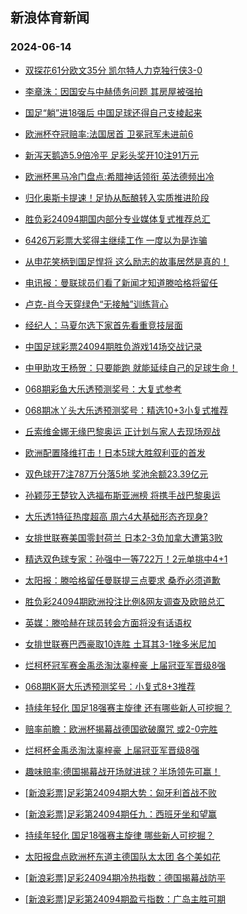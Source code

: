 ## 新浪体育新闻 
### 2024-06-14

+ [双探花61分欧文35分 凯尔特人力克独行侠3-0](https://sports.sina.com.cn/basketball/nba/2024-06-13/doc-inayqfsf6722363.shtml)

+ [李章洙：因国安与中赫债务问题 其房屋被强拍](https://sports.sina.com.cn/china/2024-06-13/doc-inaypzki6828367.shtml)

+ [国足“躺”进18强后 中国足球还得自己支棱起来](https://sports.sina.com.cn/china/2024-06-13/doc-inaypzki6838291.shtml)

+ [欧洲杯夺冠赔率:法国居首 卫冕冠军未进前6](https://sports.sina.com.cn/l/2024-06-13/doc-inaypvak2486237.shtml)

+ [新泻天鹅造5.9倍冷平 足彩头奖开10注91万元](https://sports.sina.com.cn/l/2024-06-13/doc-inaypvam6866210.shtml)

+ [欧洲杯黑马冷门盘点:希腊神话领衔 英法德频出冷](https://sports.sina.com.cn/l/2024-06-13/doc-inaypvam6875111.shtml)

+ [归化奥斯卡提速！足协从酝酿转入实质推进阶段](https://sports.sina.com.cn/china/2024-06-13/doc-inaypzki6813305.shtml)

+ [胜负彩24094期国内部分专业媒体复式推荐总汇](https://sports.sina.com.cn/l/2024-06-13/doc-inaypzki6804091.shtml)

+ [6426万彩票大奖得主继续工作 一度以为是诈骗](https://sports.sina.com.cn/l/2024-06-13/doc-inaypvak2476490.shtml)

+ [从申花笑柄到国足悍将 这么励志的故事居然是真的！](https://sports.sina.com.cn/china/2024-06-13/doc-inaypzkh2453309.shtml)

+ [电讯报：曼联球员们看了新闻才知道滕哈格将留任](https://sports.sina.com.cn/g/2024-06-13/doc-inaypeet7146225.shtml)

+ [卢克-肖今天穿绿色“无接触”训练背心](https://sports.sina.com.cn/g/2024-06-13/doc-inaypeet7145972.shtml)

+ [经纪人：马夏尔选下家首先看重竞技层面](https://sports.sina.com.cn/g/2024-06-13/doc-inaypees2764514.shtml)

+ [中国足球彩票24094期胜负游戏14场交战记录](https://sports.sina.com.cn/l/2024-06-13/doc-inaypzkh2399623.shtml)

+ [中甲助攻王杨贺：只要能跑 就能延续自己的足球生命！](https://sports.sina.com.cn/china/2024-06-13/doc-inayqmyc6666725.shtml)

+ [068期彩鱼大乐透预测奖号：大复式参考](https://sports.sina.com.cn/l/2024-06-13/doc-inayqfsn9470309.shtml)

+ [068期冰丫头大乐透预测奖号：精选10+3小复式推荐](https://sports.sina.com.cn/l/2024-06-13/doc-inayqfsf6743214.shtml)

+ [丘索维金娜无缘巴黎奥运 正计划与家人去现场观战](https://sports.sina.com.cn/others/ticao/2024-06-13/doc-inayqshh9316479.shtml)

+ [欧洲配置降维打击！日本5球大胜叙利亚的首发](https://sports.sina.com.cn/g/2024-06-13/doc-inaypees2760956.shtml)

+ [双色球开7注787万分落5地 奖池余额23.39亿元](https://sports.sina.com.cn/l/2024-06-13/doc-inayrawa9187010.shtml)

+ [孙颖莎王楚钦入选福布斯亚洲榜 将携手战巴黎奥运](https://sports.sina.com.cn/others/pingpang/2024-06-13/doc-inayqwpx6501136.shtml)

+ [大乐透1特征热度超高 周六4大基础形态齐现身?](https://sports.sina.com.cn/l/2024-06-13/doc-inayqsfz6587642.shtml)

+ [女排世联赛美国零封荷兰 日本2-3负加拿大遭第3败](https://sports.sina.com.cn/others/volleyball/2024-06-13/doc-inayrawa9170129.shtml)

+ [精选双色球专家：孙强中一等722万！2元单挑中4+1](https://sports.sina.com.cn/l/2024-06-13/doc-inayqfsn9457866.shtml)

+ [太阳报：滕哈格留任曼联提三点要求 桑乔必须道歉](https://sports.sina.com.cn/g/pl/2024-06-13/doc-inayqmyk9415726.shtml)

+ [胜负彩24094期欧洲投注比例&网友调查及欧赔总汇](https://sports.sina.com.cn/l/2024-06-13/doc-inaypzki6782503.shtml)

+ [英媒：滕哈赫在球员转会方面将没有话语权](https://sports.sina.com.cn/g/2024-06-13/doc-inaypeet7146916.shtml)

+ [女排世联赛巴西豪取10连胜 土耳其3-1挫多米尼加](https://sports.sina.com.cn/others/volleyball/2024-06-13/doc-inayricy9071002.shtml)

+ [烂柯杯冠军赛金禹丞淘汰辜梓豪 上届冠亚军晋级8强](https://sports.sina.com.cn/go/2024-06-13/doc-inayqsfz6627124.shtml)

+ [068期K哥大乐透预测奖号：小复式8+3推荐](https://sports.sina.com.cn/l/2024-06-13/doc-inayqfsn9469717.shtml)

+ [持续年轻化 国足18强赛主旋律 还有哪些新人可挖掘？](https://sports.sina.com.cn/china/2024-06-13/doc-inayqmyc6665811.shtml)

+ [赔率前瞻：欧洲杯揭幕战德国欲破魔咒 或2-0完胜](https://sports.sina.com.cn/l/2024-06-14/doc-inayseii5972781.shtml)

+ [烂柯杯金禹丞淘汰辜梓豪 上届冠亚军晋级8强](https://sports.sina.com.cn/go/2024-06-13/doc-inayqsfz6627124.shtml)

+ [趣味赔率:德国揭幕战开场就进球？半场领先可赢！](https://sports.sina.com.cn/l/2024-06-14/doc-inayseiq8705344.shtml)

+ [[新浪彩票]足彩第24094期大势：匈牙利首战不败](https://sports.sina.com.cn/l/2024-06-14/doc-inayseii5990629.shtml)

+ [[新浪彩票]足彩第24094期任九：西班牙坐和望赢](https://sports.sina.com.cn/l/2024-06-14/doc-inayseii5992463.shtml)

+ [持续年轻化 国足18强赛主旋律 哪些新人可挖掘？](https://sports.sina.com.cn/china/2024-06-13/doc-inayqmyc6665811.shtml)

+ [太阳报盘点欧洲杯东道主德国队太太团 各个美如花](https://sports.sina.com.cn/global/germany/2024-06-14/doc-inayskrn8662506.shtml)

+ [[新浪彩票]足彩24094期冷热指数：德国揭幕战防平](https://sports.sina.com.cn/l/2024-06-14/doc-inayseii5994443.shtml)

+ [[新浪彩票]足彩第24094期盈亏指数：广岛主胜可期](https://sports.sina.com.cn/l/2024-06-14/doc-inayseii5993344.shtml)


